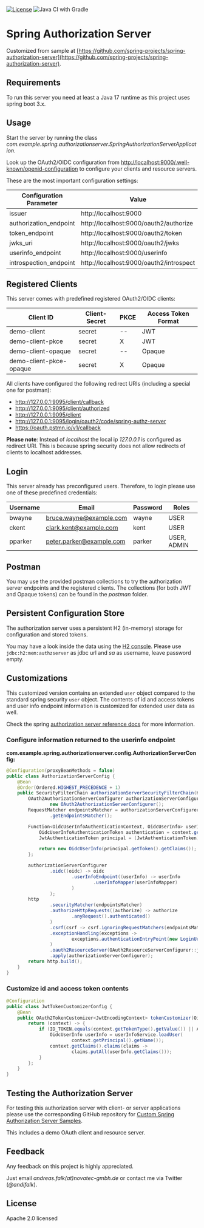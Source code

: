 [![License](https://img.shields.io/badge/License-Apache%20License%202.0-brightgreen.svg)][1]
![Java CI with Gradle](https://github.com/andifalk/custom-spring-authorization-server/workflows/Java%20CI%20with%20Gradle/badge.svg)

# Spring Authorization Server

Customized from sample at [https://github.com/spring-projects/spring-authorization-server](https://github.com/spring-projects/spring-authorization-server).

## Requirements

To run this server you need at least a Java 17 runtime as this project uses spring boot 3.x.

## Usage

Start the server by running the class _com.example.spring.authorizationserver.SpringAuthorizationServerApplication_.

Look up the OAuth2/OIDC configuration from [http://localhost:9000/.well-known/openid-configuration](http://localhost:9000/.well-known/openid-configuration) to configure your clients and resource servers.

These are the most important configuration settings:

| Configuration Parameter | Value                                   | 
|-------------------------|-----------------------------------------|
| issuer                  | http://localhost:9000                   |
| authorization_endpoint  | http://localhost:9000/oauth2/authorize  |
| token_endpoint          | http://localhost:9000/oauth2/token      |
| jwks_uri                | http://localhost:9000/oauth2/jwks       |
| userinfo_endpoint       | http://localhost:9000/userinfo          |
| introspection_endpoint  | http://localhost:9000/oauth2/introspect |

## Registered Clients

This server comes with predefined registered OAuth2/OIDC clients:

| Client ID               | Client-Secret | PKCE | Access Token Format |
|-------------------------|---------------|------|---------------------|
| demo-client             | secret        | --   | JWT                 |
| demo-client-pkce        | secret        | X    | JWT                 |
| demo-client-opaque      | secret        | --   | Opaque              |
| demo-client-pkce-opaque | secret        | X    | Opaque              |

All clients have configured the following redirect URIs (including a special one for postman):

* http://127.0.0.1:9095/client/callback
* http://127.0.0.1:9095/client/authorized
* http://127.0.0.1:9095/client
* http://127.0.0.1:9095/login/oauth2/code/spring-authz-server
* https://oauth.pstmn.io/v1/callback

__Please note__: Instead of _localhost_ the local ip _127.0.0.1_ is configured as redirect URI. This is because spring security does not allow redirects of clients to localhost addresses.

## Login

This server already has preconfigured users.
Therefore, to login please use one of these predefined credentials:

| Username | Email                    | Password | Roles       |
|----------|--------------------------|----------|-------------|
| bwayne   | bruce.wayne@example.com  | wayne    | USER        |
| ckent    | clark.kent@example.com   | kent     | USER        |
| pparker  | peter.parker@example.com | parker   | USER, ADMIN |

## Postman

You may use the provided postman collections to try the authorization server endpoints and the registered clients.
The collections (for both JWT and Opaque tokens) can be found in the _postman_ folder.

## Persistent Configuration Store

The authorization server uses a persistent H2 (in-memory) storage for configuration and stored tokens.

You may have a look inside the data using the [H2 console](http://localhost:9000/h2-console).
Please use ```jdbc:h2:mem:authzserver``` as jdbc url and _sa_ as username, leave password empty.

## Customizations

This customized version contains an extended `user` object compared to the standard spring security `user` object.
The contents of id and access tokens and user info endpoint information is customized for extended user data as well.

Check the spring [authorization server reference docs](https://docs.spring.io/spring-authorization-server/docs/current/reference/html/guides/how-to-userinfo.html) for more information.

### Configure information returned to the userinfo endpoint

__com.example.spring.authorizationserver.config.AuthorizationServerConfig:__

```java
@Configuration(proxyBeanMethods = false)
public class AuthorizationServerConfig {
    @Bean
    @Order(Ordered.HIGHEST_PRECEDENCE + 1)
    public SecurityFilterChain authorizationServerSecurityFilterChain(HttpSecurity http) throws Exception {
        OAuth2AuthorizationServerConfigurer authorizationServerConfigurer =
                new OAuth2AuthorizationServerConfigurer();
        RequestMatcher endpointsMatcher = authorizationServerConfigurer
                .getEndpointsMatcher();

        Function<OidcUserInfoAuthenticationContext, OidcUserInfo> userInfoMapper = (context) -> {
            OidcUserInfoAuthenticationToken authentication = context.getAuthentication();
            JwtAuthenticationToken principal = (JwtAuthenticationToken) authentication.getPrincipal();

            return new OidcUserInfo(principal.getToken().getClaims());
        };

        authorizationServerConfigurer
                .oidc((oidc) -> oidc
                        .userInfoEndpoint((userInfo) -> userInfo
                                .userInfoMapper(userInfoMapper)
                        )
                );
        http
                .securityMatcher(endpointsMatcher)
                .authorizeHttpRequests((authorize) -> authorize
                        .anyRequest().authenticated()
                )
                .csrf(csrf -> csrf.ignoringRequestMatchers(endpointsMatcher))
                .exceptionHandling(exceptions ->
                        exceptions.authenticationEntryPoint(new LoginUrlAuthenticationEntryPoint("/login"))
                )
                .oauth2ResourceServer(OAuth2ResourceServerConfigurer::jwt)
                .apply(authorizationServerConfigurer);
        return http.build();
    }
}
```

### Customize id and access token contents

```java
@Configuration
public class JwtTokenCustomizerConfig {
    @Bean
    public OAuth2TokenCustomizer<JwtEncodingContext> tokenCustomizer(OidcUserInfoService userInfoService) {
        return (context) -> {
            if (ID_TOKEN.equals(context.getTokenType().getValue()) || ACCESS_TOKEN.equals(context.getTokenType())) {
                OidcUserInfo userInfo = userInfoService.loadUser(
                        context.getPrincipal().getName());
                context.getClaims().claims(claims ->
                        claims.putAll(userInfo.getClaims()));
            }
        };
    }
}
```

## Testing the Authorization Server

For testing this authorization server with client- or server applications please use the corresponding GitHub repository for [Custom Spring Authorization Server Samples](https://github.com/andifalk/custom-spring-authorization-server-samples).

This includes a demo OAuth client and resource server.

## Feedback

Any feedback on this project is highly appreciated.

Just email _andreas.falk(at)novatec-gmbh.de_ or contact me via Twitter (_@andifalk_).

## License

Apache 2.0 licensed

[1]:http://www.apache.org/licenses/LICENSE-2.0.txt